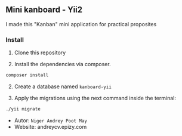 ## Mini kanboard - Yii2

I made this "Kanban" mini application for practical proposites


### Install
1. Clone this repository

2. Install the dependencies via composer.
```bash
composer install
```

2. Create a database named `kanboard-yii`

3. Apply the migrations using the next command inside the terminal:
```bash
./yii migrate
```

- Autor: `Niger Andrey Poot May`
- Website: andreycv.epizy.com
